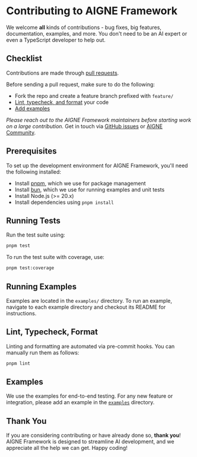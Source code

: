 # Contributing to AIGNE Framework

We welcome **all** kinds of contributions - bug fixes, big features, documentation, examples, and more. You don't need to be an AI expert or even a TypeScript developer to help out.

## Checklist

Contributions are made through [pull requests](https://help.github.com/articles/using-pull-requests/).

Before sending a pull request, make sure to do the following:

- Fork the repo and create a feature branch prefixed with `feature/`
- [Lint, typecheck, and format](#lint-typecheck-format) your code
- [Add examples](#examples)

_Please reach out to the AIGNE Framework maintainers before starting work on a large contribution._ Get in touch via [GitHub issues](https://github.com/AIGNE-io/aigne-framework/issues) or [AIGNE Community](https://community.arcblock.io/discussions/boards/aigne).

## Prerequisites

To set up the development environment for AIGNE Framework, you'll need the following installed:

- Install [pnpm](https://pnpm.io/), which we use for package management
- Install [bun](https://bun.sh/), which we use for running examples and unit tests
- Install Node.js (>= 20.x)
- Install dependencies using `pnpm install`

## Running Tests

Run the test suite using:

```bash
pnpm test
```

To run the test suite with coverage, use:

```bash
pnpm test:coverage
```

## Running Examples

Examples are located in the `examples/` directory. To run an example, navigate to each example directory and checkout its README for instructions.

## Lint, Typecheck, Format

Linting and formatting are automated via pre-commit hooks. You can manually run them as follows:

```bash
pnpm lint
```

## Examples

We use the examples for end-to-end testing. For any new feature or integration, please add an example in the [`examples`](https://github.com/AIGNE-io/aigne-framework/tree/main/examples) directory.

## Thank You

If you are considering contributing or have already done so, **thank you**! AIGNE Framework is designed to streamline AI development, and we appreciate all the help we can get. Happy coding!
